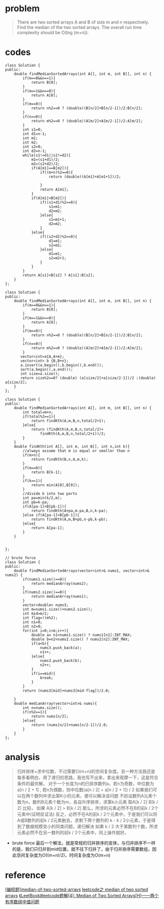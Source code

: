 # problem
>There are two sorted arrays A and B of size m and n respectively. Find the median of the two sorted arrays. The overall run time complexity should be O(log (m+n)).


# codes
```
class Solution {
public:
    double findMedianSortedArrays(int A[], int m, int B[], int n) {
        if(m==0&&n==1){
            return B[0];
        }
        if(m==1&&n==0){
            return A[0];
        }
        if(m==0){
            return n%2==0 ? (double)(B[n/2]+B[n/2-1])/2:B[n/2];
        }
        if(n==0){
            return m%2==0 ? (double)(A[m/2]+A[m/2-1])/2:A[m/2];
        }
        int s1=0;
        int d1=n-1;
        int m1;
        int m2;
        int s2=0;
        int d2=n-1;
        while(s1!=d1||s2!=d2){
            m1=(s1+d1)/2;
            m2=(s2+d2)/2;
            if(A[m1]==B[m2]){
                if((m+n)%2==0){
                    return (double)(A[m1]+A[m1+1])/2;

                }
                return A[m1];
            }
            if(A[m1]<B[m2]){
                if((s1+d1)%2==0){
                    s1=m1;
                    d2=m2;
                }else{
                    s1=m1+1;
                    d2=m2;
                }
            }else{
                if((s2+d2)%2==0){
                    d1=m1;
                    s2=m2;
                }else{
                    d1=m1;
                    s2=m2+1;
                }
            }
        }
        return A[s1]<B[s2] ? A[s1]:B[s2];
    }
};

```

```
class Solution {
public:
    double findMedianSortedArrays(int A[], int m, int B[], int n) {
        if(m==0&&n==1){
            return B[0];
        }
        if(m==1&&n==0){
            return A[0];
        }
        if(m==0){
            return n%2==0 ? (double)(B[n/2]+B[n/2-1])/2:B[n/2];
        }
        if(n==0){
            return m%2==0 ? (double)(A[m/2]+A[m/2-1])/2:A[m/2];
        }
       vector<int>a{A,A+m};
       vector<int> b {B,B+n};
       a.insert(a.begin(),b.begin(),b.end());
       sort(a.begin(),a.end());
       int size=a.size();
       return size%2==0? (double) (a[size/2]+a[size/2-1])/2 :(double) a[size/2];
    }
};
```

```
class Solution {
public:
    double findMedianSortedArrays(int A[], int m, int B[], int n) {
        int total=m+n;
        if(total%2==1){
            return findKth(A,m,B,n,total/2+1);
        }else{
            return (findKth(A,m,B,n,total/2)+
                findKth(A,m,B,n,total/2+1))/2;
        }
    }
    double findKth(int A[], int m, int B[], int n,int k){
        //always assume that m is equal or smaller than n 
        if(m>n){
            return findKth(B,n,A,m,k);
        }
        if(m==0){
            return B[k-1];
        }
        if(k==1){
            return min(A[0],B[0]);
        }
        //divide k into two parts 
        int pa=min(k/2,m);
        int pb=k-pa;
        if(A[pa-1]<B[pb-1]){
            return findKth(A+pa,m-pa,B,n,k-pa);
        }else if(A[pa-1]>B[pb-1]){
            return findKth(A,m,B+pb,n-pb,k-pb);
        }else{
            return A[pa-1];
        }
    }
      
       
};
```
```
// brute force
class Solution {
public:
    double findMedianSortedArrays(vector<int>& nums1, vector<int>& nums2) {
        if(nums1.size()==0){
            return medianArray(nums2);
        }
        if(nums2.size()==0){
            return medianArray(nums1);
        }
        vector<double> nums3;
        int m=nums1.size()+nums2.size();
        int mid=m/2;
        int flag=!(m%2);
        int n1=0;
        int n2=0;
        for(int i=0;i<m;i++){
            double a= n1<nums1.size() ? nums1[n1]:INT_MAX;
            double b=n2<nums2.size() ? nums2[n2]:INT_MAX;
            if(a<b){
                nums3.push_back(a);
                n1++;
            }else{
                nums3.push_back(b);
                n2++;
            }
            if(i==mid){
                break;
            }
        }
        return (nums3[mid]+nums3[mid-flag])/2.0;
        
    }
    double medianArray(vector<int>& nums){
        int n=nums.size();
        if(n%2==1){
            return nums[n/2];
        }else{
            return (nums[n/2]+nums[n/2-1])/2.0;
        }
    }
};
```

# analysis
>归并排序+求中位数，不过需要O(m+n)的空间复杂度。另一种方法我还是每多看明白，用了递归的思路，我也写不出来，拿出来观摩一下，这是符合条件的最优解。
对于一个长度为n的已排序数列a，若n为奇数，中位数为a[n / 2 + 1] , 
    若n为偶数，则中位数(a[n / 2] + a[n / 2 + 1]) / 2
    如果我们可以在两个数列中求出第K小的元素，便可以解决该问题
    不妨设数列A元素个数为n，数列B元素个数为m，各自升序排序，求第k小元素
    取A[k / 2] B[k / 2] 比较，
    如果 A[k / 2] > B[k / 2] 那么，所求的元素必然不在B的前k / 2个元素中(证明反证法)
    反之，必然不在A的前k / 2个元素中，于是我们可以将A或B数列的前k / 2元素删去，求剩下两个数列的
    k - k / 2小元素，于是得到了数据规模变小的同类问题，递归解决
    如果 k / 2 大于某数列个数，所求元素必然不在另一数列的前k / 2个元素中，同上操作就好。

- brute force
最后一个解法，就是常规的归并排序的变体，与归并排序不一样的是，我们只归并到mid位置，就不往下归并了，由于归并排序需要数组，因此空间复杂度为O((m+n)/2)，时间复杂度为O(m+n)

# reference
[[编程题]median-of-two-sorted-arrays][1]
[leetcode之 median of two sorted arrays][2]
[《LeetBook》leetcode题解(4): Median of Two Sorted Arrays[H]——两个有序数组中值问题][3]

[1]: https://www.nowcoder.com/questionTerminal/82c11b9392b14f3abfbf257f79a76025
[2]: https://blog.csdn.net/yutianzuijin/article/details/11499917/
[3]: https://blog.csdn.net/hk2291976/article/details/51107543
